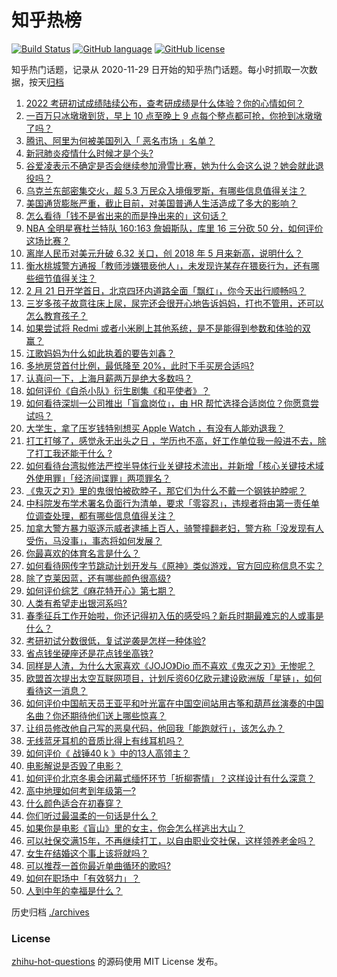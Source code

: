 # 知乎热榜
[![Build Status](https://github.com/ToWeLong/zhihu-hot-questions/workflows/CI/badge.svg)](https://github.com/ToWeLong/zhihu-hot-questions/actions)
[![GitHub language](https://img.shields.io/badge/language-golang-orange.svg)](https://golang.org/)
[![GitHub license](https://img.shields.io/github/license/ToWeLong/zhihu-hot-questions)](https://github.com/ToWeLong/zhihu-hot-questions/blob/main/LICENSE)

知乎热门话题，记录从 2020-11-29 日开始的知乎热门话题。每小时抓取一次数据，按天[归档](./archives)

<!-- BEGIN -->

1. [2022 考研初试成绩陆续公布，查考研成绩是什么体验？你的心情如何？](https://www.zhihu.com/question/517763458)
1. [一百万只冰墩墩到货，早上 10 点至晚上 9 点每个整点都可抢，你抢到冰墩墩了吗？](https://www.zhihu.com/question/517610726)
1. [腾讯、阿里为何被美国列入「 恶名市场 」名单？](https://www.zhihu.com/question/517256985)
1. [新冠肺炎疫情什么时候才是个头?](https://www.zhihu.com/question/435756749)
1. [谷爱凌表示不确定是否会继续参加滑雪比赛，她为什么会这么说？她会就此退役吗？](https://www.zhihu.com/question/517793282)
1. [乌克兰东部密集交火，超 5.3 万民众入境俄罗斯，有哪些信息值得关注？](https://www.zhihu.com/question/517783305)
1. [美国通货膨胀严重，截止目前，对美国普通人生活造成了多大的影响？](https://www.zhihu.com/question/517090111)
1. [怎么看待「钱不是省出来的而是挣出来的」这句话？](https://www.zhihu.com/question/507959774)
1. [NBA 全明星赛杜兰特队 160:163 詹姆斯队，库里 16 三分砍 50 分，如何评价这场比赛？](https://www.zhihu.com/question/517767367)
1. [离岸人民币对美元升破 6.32 关口，创 2018 年 5 月来新高，说明什么？](https://www.zhihu.com/question/517305926)
1. [衡水桃城警方通报「教师涉嫌猥亵他人」，未发现许某存在猥亵行为，还有哪些细节值得关注？](https://www.zhihu.com/question/517811159)
1. [2 月 21 日开学首日，北京四环内道路全面「飘红」，你今天出行顺畅吗？](https://www.zhihu.com/question/517762857)
1. [三岁多孩子故意往床上尿，尿完还会很开心地告诉妈妈，打也不管用，还可以怎么教育孩子？](https://www.zhihu.com/question/516892071)
1. [如果尝试将 Redmi 或者小米刷上其他系统，是不是能得到参数和体验的双赢？](https://www.zhihu.com/question/517627737)
1. [江歌妈妈为什么如此执着的要告刘鑫？](https://www.zhihu.com/question/511673803)
1. [多地房贷首付比例，最低降至 20%，此时下手买房合适吗?](https://www.zhihu.com/question/517307194)
1. [认真问一下，上海月薪两万是绝大多数吗？](https://www.zhihu.com/question/517084175)
1. [如何评价《自杀小队》衍生剧集《和平使者》？](https://www.zhihu.com/question/488210133)
1. [如何看待深圳一公司推出「盲盒岗位」，由 HR 帮忙选择合适岗位？你愿意尝试吗？](https://www.zhihu.com/question/517715962)
1. [大学生，拿了压岁钱特别想买 Apple Watch ，有没有人能劝退我？](https://www.zhihu.com/question/515485424)
1. [打工打够了，感觉永无出头之日 ，学历也不高，好工作单位我一般进不去，除了打工我还能干什么 ?](https://www.zhihu.com/question/517391774)
1. [如何看待台湾拟修法严控半导体行业关键技术流出，并新增「核心关键技术域外使用罪」「经济间谍罪」两项罪名？](https://www.zhihu.com/question/517252890)
1. [《鬼灭之刃》里的鬼很怕被砍脖子，那它们为什么不戴一个钢铁护脖呢？](https://www.zhihu.com/question/517502385)
1. [中科院发布学术署名负面行为清单，要求「零容忍」，违规者将由第一责任单位调查处理，都有哪些信息值得关注？](https://www.zhihu.com/question/517274050)
1. [加拿大警方暴力驱逐示威者逮捕上百人，骑警撞翻老妇，警方称「没发现有人受伤，马没事」，事态将如何发展？](https://www.zhihu.com/question/517644973)
1. [你最喜欢的体育名言是什么？](https://www.zhihu.com/question/356346584)
1. [如何看待网传字节跳动计划开发与《原神》类似游戏，官方回应称信息不实？](https://www.zhihu.com/question/517767226)
1. [除了克莱因蓝，还有哪些颜色很高级?](https://www.zhihu.com/question/497851000)
1. [如何评价综艺《麻花特开心》第七期？](https://www.zhihu.com/question/517621683)
1. [人类有希望走出银河系吗?](https://www.zhihu.com/question/517090467)
1. [春季征兵工作开始啦，你还记得初入伍的感受吗？新兵时期最难忘的人或事是什么？](https://www.zhihu.com/question/517235374)
1. [考研初试分数很低，复试逆袭是怎样一种体验?](https://www.zhihu.com/question/517052181)
1. [省点钱坐硬座还是花点钱坐高铁?](https://www.zhihu.com/question/506806584)
1. [同样是人渣，为什么大家喜欢《JOJO》Dio 而不喜欢《鬼灭之刃》无惨呢？](https://www.zhihu.com/question/383354204)
1. [欧盟首次提出太空互联网项目，计划斥资60亿欧元建设欧洲版「星链」，如何看待这一消息？](https://www.zhihu.com/question/517315049)
1. [如何评价中国航天员王亚平和叶光富在中国空间站用古筝和葫芦丝演奏的中国名曲？你还期待他们送上哪些惊喜？](https://www.zhihu.com/question/517051790)
1. [让组员修改他自己写的恶臭代码，他回我「能跑就行」，该怎么办？](https://www.zhihu.com/question/517410666)
1. [无线蓝牙耳机的音质比得上有线耳机吗？](https://www.zhihu.com/question/517607821)
1. [如何评价《 战锤40 k 》中的13人高领主？](https://www.zhihu.com/question/458131378)
1. [电影解说是否毁了电影？](https://www.zhihu.com/question/327470756)
1. [如何评价北京冬奥会闭幕式缅怀环节「折柳寄情」？这样设计有什么深意？](https://www.zhihu.com/question/517691600)
1. [高中地理如何考到年级第一?](https://www.zhihu.com/question/453822250)
1. [什么颜色适合在初春穿？](https://www.zhihu.com/question/515962846)
1. [你们听过最温柔的一句话是什么？](https://www.zhihu.com/question/514758122)
1. [如果你是电影《盲山》里的女主，你会怎么样逃出大山？](https://www.zhihu.com/question/63903205)
1. [可以社保交满15年，不再继续打工，以自由职业交社保，这样领养老金吗？](https://www.zhihu.com/question/510859893)
1. [女生在结婚这个事上该将就吗？](https://www.zhihu.com/question/517789680)
1. [可以推荐一首你最近单曲循环的歌吗?](https://www.zhihu.com/question/517610121)
1. [如何在职场中「有效努力」？](https://www.zhihu.com/question/516502591)
1. [人到中年的幸福是什么？](https://www.zhihu.com/question/515517018)

<!-- END -->

历史归档 [./archives](./archives)


### License
[zhihu-hot-questions](https://github.com/towelong/zhihu-hot-questions) 的源码使用 MIT License 发布。